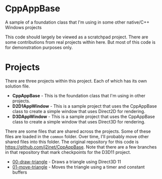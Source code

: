 # CppAppBase
A sample of a foundation class that I'm using in some other native/C++ Windows projects

This code should largely be viewed as a scratchpad project. There are some contributions from real projects within here. But most of this code is for demonstration purposes only. 


# Projects

There are three projects within this project. Each of which has its own solution file. 

*	**CppAppBase** - This is the foundation class that I'm using in other projects.
*	**D2D1AppWindow** - This is a sample project that uses the CppAppBase class to create a simple window that uses Direct2D for rendering.
*	**D3DAppWindow** - This is a sample project that uses the CppAppBase class to create a simple window that uses Direct3D for rendering.

There are some files that are shared across the projects. Some of these files are loaded in the `common` folder. Over time, I'll probably move 
other shared files into this folder. The original repository for this code is https://github.com/j2inet/CppAppBase. Note that there are a few
branches in that repository that mark checkpoints for the D3D11 project. 


* [00-draw-triangle](https://github.com/j2inet/CppAppBase/tree/checkpoint/00-draw-triangle) - Draws a triangle using Direct3D 11
* [01-move-triangle](https://github.com/j2inet/CppAppBase/tree/checkpoint/01-move-triangle) - Moves the triangle using a timer and constant buffers
 